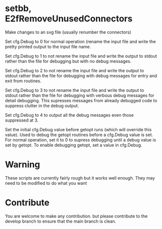 # setbb, E2fRemoveUnusedConnectors
Make changes to an svg file (usually renumber the connectors)

Set cfg.Debug to 0 for normal operation (rename the input file and write the pretty printed output to the input file name.

Set cfg.Debug to 1 to not rename the input file and write the output to stdout rather than the file for debugging but with no debug messages.

Set cfg.Debug to 2 to not rename the input file and write the output to stdout rather than the file for debugging with debug messages for entry and exit from routines.

Set cfg.Debug to 3 to not rename the input file and write the output to stdout rather than the file for debugging with verbous debug messages for detail debugging. This supresses messages from already debugged code to suppress clutter in the debug output.

Set cfg.Debug to 4 to output all the debug messages even those suppressed at 3.

Set the initial cfg.Debug value before getopt runs (which will override this value). Used to debug the getopt routines before a cfg.Debug value is set. For normal operation, set it to 0 to supress debugging until a debug value is set by getopt. To enable debugging getopt, set a value in cfg.Debug.

# Warning
These scripts are currently fairly rough but it works well enough. They may need to be modified to do what you want

# Contribute
You are welcome to make any contribution. but please contribute to the develop branch to ensure that the main branch is clean.
